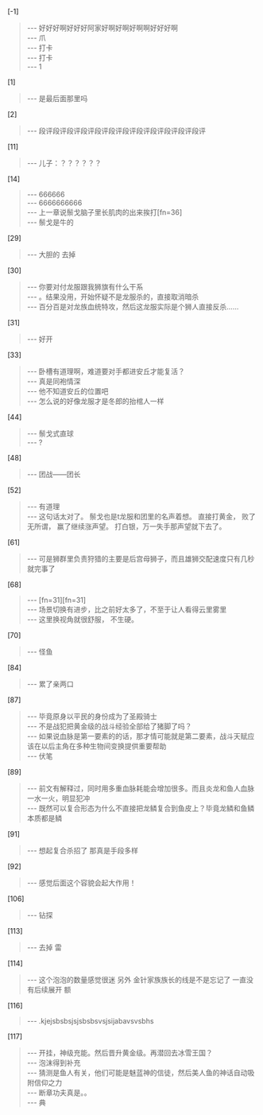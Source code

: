 
[-1] 
>--- 好好好啊好好好阿家好啊好啊好啊啊好好好啊<br>
>--- 爪<br>
>--- 打卡<br>
>--- 打卡<br>
>--- 1<br>

[1] 
>--- 是最后面那里吗<br>

[2] 
>--- 段评段评段评段评段评段评段评段评段评段评段评段评<br>

[11] 
>--- 儿子：？？？？？？<br>

[14] 
>--- 666666<br>
>--- 6666666666<br>
>--- 上一章说鬃戈脑子里长肌肉的出来挨打[fn=36]<br>
>--- 鬃戈是牛的<br>

[29] 
>--- 大胆的 去掉<br>

[30] 
>--- 你要对付龙服跟我狮旗有什么干系<br>
>--- 。结果没用，开始怀疑不是龙服杀的，直接取消暗杀<br>
>--- 百分百是对龙族血统特攻，然后这龙服实际是个狮人直接反杀……<br>

[31] 
>--- 好开<br>

[33] 
>--- 卧槽有道理啊，难道要对手都进安丘才能复活？<br>
>--- 真是同袍情深<br>
>--- 他不知道安丘的位置吧<br>
>--- 怎么说的好像龙服才是冬郎的抬棺人一样<br>

[44] 
>--- 鬃戈式直球<br>
>--- ?<br>

[48] 
>--- 团战——团长<br>

[52] 
>--- 有道理<br>
>--- 这句话太对了。
鬃戈也是t龙服和团里的名声着想。
直接打黄金，
败了无所谓，  赢了继续涨声望。
打白银，万一失手那声望就下去了。<br>

[61] 
>--- 可是狮群里负责狩猎的主要是后宫母狮子，而且雄狮交配速度只有几秒就完事了<br>

[68] 
>--- [fn=31][fn=31]<br>
>--- 场景切换有进步，比之前好太多了，不至于让人看得云里雾里<br>
>--- 这里换视角就很舒服，
不生硬。<br>

[70] 
>--- 怪鱼<br>

[84] 
>--- 累了亲两口<br>

[87] 
>--- 毕竟原身以平民的身份成为了圣殿骑士<br>
>--- 不是战犯把黄金级的战斗经验全部给了猪脚了吗？<br>
>--- 如果说血脉是第一要素的的话，那才情可能就是第二要素，战斗天赋应该在以后主角在多种生物间变换提供重要帮助<br>
>--- 伏笔<br>

[89] 
>--- 前文有解释过，同时用多重血脉耗能会增加很多。而且炎龙和鱼人血脉一水一火，明显犯冲<br>
>--- 既然可以复合形态为什么不直接把龙鳞复合到鱼皮上？毕竟龙鳞和鱼鳞本质都是鳞<br>

[91] 
>--- 想起复合杀招了
那真是手段多样<br>

[92] 
>--- 感觉后面这个容貌会起大作用！<br>

[106] 
>--- 钻探<br>

[113] 
>--- 去掉 雷<br>

[114] 
>--- 这个泡泡的数量感觉很迷 另外 金针家族族长的线是不是忘记了 一直没有后续展开 额<br>

[116] 
>--- .kjejsbsbsjsjsbsbsvsjsijabavsvsbhs<br>

[117] 
>--- 开挂，神级充能。然后晋升黄金级。再潜回去冰雪王国？<br>
>--- 泡沫得到补充<br>
>--- 猜测是鱼人有关，他们可能是魅蓝神的信徒，然后美人鱼的神话自动吸附信仰之力<br>
>--- 断章功夫真是。。<br>
>--- 典<br>
